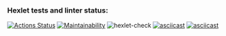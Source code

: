 ### Hexlet tests and linter status:
[![Actions Status](https://github.com/yutars/backend-project-lvl1/workflows/hexlet-check/badge.svg)](https://github.com/yutars/backend-project-lvl1/actions)
[![Maintainability](https://api.codeclimate.com/v1/badges/a99a88d28ad37a79dbf6/maintainability)](https://codeclimate.com/github/codeclimate/codeclimate/maintainability)
![hexlet-check](https://github.com/yutars/backend-project-lvl1/workflows/hexlet-check/badge.svg?event=push)
[![asciicast](https://asciinema.org/a/adCyoW1gzr9jQWc7V9363QOuI.svg)](https://asciinema.org/a/adCyoW1gzr9jQWc7V9363QOuI)
[![asciicast](https://asciinema.org/a/pOCqrkJeUv8fAs4asRLzskhQY.svg)](https://asciinema.org/a/pOCqrkJeUv8fAs4asRLzskhQY)
